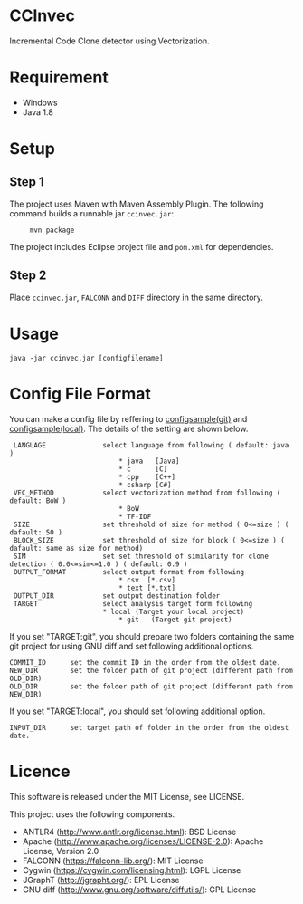 # CCInvec
Incremental Code Clone detector using Vectorization.

# Requirement
 - Windows
 - Java 1.8
 
# Setup
## Step 1
The project uses Maven with Maven Assembly Plugin.
The following command builds a runnable jar `ccinvec.jar`:

         mvn package

The project  includes Eclipse project file and `pom.xml` for dependencies. 

## Step 2
Place `ccinvec.jar`, `FALCONN` and `DIFF` directory in the same directory.

# Usage
```
java -jar ccinvec.jar [configfilename]
```

# Config File Format
You can make a config file by reffering to [configsample(git)](https://github.com/hirotaka0616/CCInvec/blob/master/configsample(git)) and [configsample(local)](https://github.com/hirotaka0616/CCInvec/blob/master/configsample(local)).
The details of the setting are shown below.
```
 LANGUAGE              select language from following ( default: java )
                           * java   [Java]
                           * c      [C]
                           * cpp    [C++]
                           * csharp [C#]
 VEC_METHOD            select vectorization method from following ( default: BoW )
                           * BoW
                           * TF-IDF
 SIZE                  set threshold of size for method ( 0<=size ) ( dafault: 50 )
 BLOCK_SIZE            set threshold of size for block ( 0<=size ) ( dafault: same as size for method) 
 SIM                   set set threshold of similarity for clone detection ( 0.0<=sim<=1.0 ) ( default: 0.9 )
 OUTPUT_FORMAT         select output format from following
                           * csv  [*.csv]
                           * text [*.txt]
 OUTPUT_DIR            set output destination folder
 TARGET                select analysis target form following 
	                   * local (Target your local project)
                           * git   (Target git project)
```

If you set "TARGET:git", you should prepare two folders containing the same git project for using GNU diff and set following additional options.
```
COMMIT_ID      set the commit ID in the order from the oldest date.
NEW_DIR        set the folder path of git project (different path from OLD_DIR) 
OLD_DIR        set the folder path of git project (different path from NEW_DIR)
```

If you set "TARGET:local", you should set following additional option.
```
INPUT_DIR      set target path of folder in the order from the oldest date.
```

# Licence
This software is released under the MIT License, see LICENSE.

This project uses the following components.

 - ANTLR4 (http://www.antlr.org/license.html): BSD License
 - Apache (http://www.apache.org/licenses/LICENSE-2.0):  Apache License, Version 2.0
 - FALCONN (https://falconn-lib.org/): MIT License
 - Cygwin (https://cygwin.com/licensing.html): LGPL License
 - JGraphT (http://jgrapht.org/): EPL License
 - GNU diff (http://www.gnu.org/software/diffutils/): GPL License
